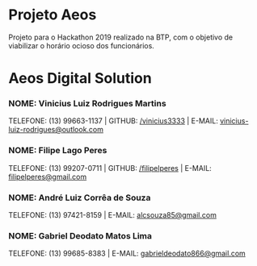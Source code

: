 # Projeto Aeos
Projeto para o Hackathon 2019 realizado na BTP, com o objetivo de viabilizar o horário ocioso dos funcionários.

# Aeos Digital Solution
### NOME: Vinicius Luiz Rodrigues Martins 
TELEFONE: (13) 99663-1137 |
GITHUB: [/vinicius3333](https://github.com/vinicius3333) |
E-MAIL: vinicius-luiz-rodrigues@outlook.com

### NOME: Filipe Lago Peres
TELEFONE: (13) 99207-0711 |
GITHUB: [/filipelperes](https://github.com/filipelperes) |
E-MAIL: filipelperes@gmail.com

### NOME: André Luiz Corrêa de Souza
TELEFONE: (13) 97421-8159 |
E-MAIL: alcsouza85@gmail.com

### NOME: Gabriel Deodato Matos Lima
TELEFONE: (13) 99685-8383 |
E-MAIL: gabrieldeodato866@gmail.com 
